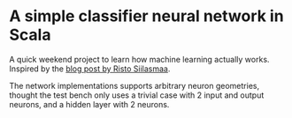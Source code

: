 # A simple classifier neural network in Scala

A quick weekend project to learn how machine learning actually works. Inspired by the [blog post by Risto Siilasmaa](https://blog.networks.nokia.com/innovation/2017/11/09/study-ai-machine-learning/).

The network implementations supports arbitrary neuron geometries, thought the test bench only uses a trivial case with 2 input and output neurons, and a hidden layer with 2 neurons.